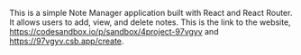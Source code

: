 This is a simple Note Manager application built with React and React Router. It allows users to add, view, and delete notes.
This is the link to the website, https://codesandbox.io/p/sandbox/4project-97vgyv and https://97vgyv.csb.app/create. 
